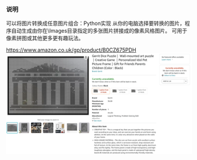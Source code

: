 ### 说明
可以将图片转换成任意图片组合：Python实现
从你的电脑选择要转换的图片，程序自动生成由你在\Images目录指定的多张图片拼接成的像素风格图片。
可用于像素拼图或其他更多更有趣玩法。


https://www.amazon.co.uk/gp/product/B0CZ675PDH
![输入图片说明](demoimage.png)